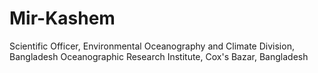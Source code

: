 # Mir-Kashem
Scientific Officer, Environmental Oceanography and Climate Division, Bangladesh Oceanographic Research Institute, Cox's Bazar, Bangladesh
